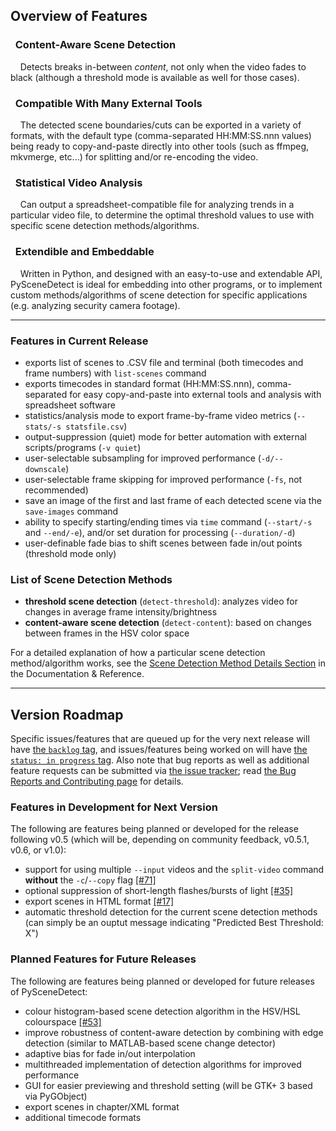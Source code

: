 
## Overview of Features

<div class="warning">
<h3><span class="fa fa-eye wy-text-neutral"></span>&nbsp; Content-Aware Scene Detection</h3>
&nbsp;<span class="fa fa-info-circle wy-text-info"></span>&nbsp;&nbsp; Detects breaks in-between <i>content</i>, not only when the video fades to black (although a threshold mode is available as well for those cases).
</div>

<div class="important">
<h3><span class="fa fa-desktop wy-text-info"></span>&nbsp; Compatible With Many External Tools</h3>
&nbsp;<span class="fa fa-info-circle wy-text-info"></span>&nbsp;&nbsp; The detected scene boundaries/cuts can be exported in a variety of formats, with the default type (comma-separated HH:MM:SS.nnn values) being ready to copy-and-paste directly into other tools (such as ffmpeg, mkvmerge, etc...) for splitting and/or re-encoding the video.
</div>

<div class="danger">
<h3><span class="fa fa-bar-chart-o wy-text-warning"></span>&nbsp; Statistical Video Analysis</h3>
&nbsp;<span class="fa fa-info-circle wy-text-info"></span>&nbsp;&nbsp; Can output a spreadsheet-compatible file for analyzing trends in a particular video file, to determine the optimal threshold values to use with specific scene detection methods/algorithms. 
</div>

<div class="warning">
<h3><span class="fa fa-code wy-text-danger"></span>&nbsp; Extendible and Embeddable</h3>
&nbsp;<span class="fa fa-info-circle wy-text-info"></span>&nbsp;&nbsp; Written in Python, and designed with an easy-to-use and extendable API, PySceneDetect is ideal for embedding into other programs, or to implement custom methods/algorithms of scene detection for specific applications (e.g. analyzing security camera footage).
</div>


----------------


### Features in Current Release

 - exports list of scenes to .CSV file and terminal (both timecodes and frame numbers) with `list-scenes` command
 - exports timecodes in standard format (HH:MM:SS.nnn), comma-separated for easy copy-and-paste into external tools and analysis with spreadsheet software
 - statistics/analysis mode to export frame-by-frame video metrics (`--stats/-s statsfile.csv`)
 - output-suppression (quiet) mode for better automation with external scripts/programs (`-v quiet`)
 - user-selectable subsampling for improved performance (`-d/--downscale`)
 - user-selectable frame skipping for improved performance (`-fs`, not recommended)
 - save an image of the first and last frame of each detected scene via the `save-images` command
 - ability to specify starting/ending times via `time` command (`--start/-s` and `--end/-e`), and/or set duration for processing (`--duration/-d`)
 - user-definable fade bias to shift scenes between fade in/out points (threshold mode only)

### List of Scene Detection Methods

 - **threshold scene detection** (`detect-threshold`): analyzes video for changes in average frame intensity/brightness
 - **content-aware scene detection** (`detect-content`): based on changes between frames in the HSV color space

For a detailed explanation of how a particular scene detection method/algorithm works, see the [Scene Detection Method Details Section](reference/detection-methods.md) in the Documentation & Reference.


----------------


## Version Roadmap

Specific issues/features that are queued up for the very next release will have [the `backlog` tag](https://github.com/Breakthrough/PySceneDetect/issues?q=is%3Aissue+is%3Aopen+label%3A%22status%3A+backlog%22), and issues/features being worked on will have [the `status: in progress` tag](https://github.com/Breakthrough/PySceneDetect/issues?q=is%3Aissue+is%3Aopen+label%3A%22status%3A+in+progress%22).  Also note that bug reports as well as additional feature requests can be submitted via [the issue tracker](https://github.com/Breakthrough/PySceneDetect/issues); read [the Bug Reports and Contributing page](contributing.md) for details.

<h3>Features in Development for Next Version</h3>

The following are features being planned or developed for the release following v0.5 (which will be, depending on community feedback, v0.5.1, v0.6, or v1.0):

 - support for using multiple `--input` videos and the `split-video` command **without** the `-c`/`--copy` flag [ [#71] ](https://github.com/Breakthrough/PySceneDetect/issues/71)
 - optional suppression of short-length flashes/bursts of light [ [#35] ](https://github.com/Breakthrough/PySceneDetect/issues/35)
 - export scenes in HTML format [ [#17] ](https://github.com/Breakthrough/PySceneDetect/issues/17)
 - automatic threshold detection for the current scene detection methods (can simply be an ouptut message indicating "Predicted Best Threshold: X")

<h3>Planned Features for Future Releases</h3>

The following are features being planned or developed for future releases of PySceneDetect:

 - colour histogram-based scene detection algorithm in the HSV/HSL colourspace [ [#53] ](https://github.com/Breakthrough/PySceneDetect/issues/53)
 - improve robustness of content-aware detection by combining with edge detection (similar to MATLAB-based scene change detector)
 - adaptive bias for fade in/out interpolation
 - multithreaded implementation of detection algorithms for improved performance
 - GUI for easier previewing and threshold setting (will be GTK+ 3 based via PyGObject)
 - export scenes in chapter/XML format
 - additional timecode formats

